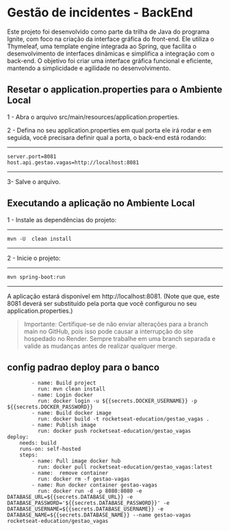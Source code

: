 
# Gestão de incidentes - BackEnd

Este projeto foi desenvolvido como parte da trilha de Java do programa Ignite, com foco na criação da interface gráfica do front-end. Ele utiliza o Thymeleaf, uma template engine integrada ao Spring, que facilita o desenvolvimento de interfaces dinâmicas e simplifica a integração com o back-end. O objetivo foi criar uma interface gráfica funcional e eficiente, mantendo a simplicidade e agilidade no desenvolvimento.

 
 
## Resetar o application.properties para o Ambiente Local

1 - Abra o arquivo src/main/resources/application.properties.

2 - Defina no seu application.properties em qual porta ele irá rodar e em seguida, você precisara definir qual a porta, o back-end está rodando: 
***
    server.port=8081
    host.api.gestao.vagas=http://localhost:8081 
***

3- Salve o arquivo.

## Executando a aplicação no Ambiente Local

1 - Instale as dependências do projeto:
***
    mvn -U  clean install
***

2 - Inicie o projeto: 
***
    mvn spring-boot:run
***

A aplicação estará disponível em http://localhost:8081.
(Note que que, este 8081 deverá ser substituído pela porta que você configurou no seu application.properties.)


>Importante: Certifique-se de não enviar alterações para a branch main no GitHub, pois isso pode causar a interrupção do site hospedado no Render. Sempre trabalhe em uma branch separada e valide as mudanças antes de realizar qualquer merge.

## config padrao deploy para o banco


            - name: Build project
              run: mvn clean install
            - name: Login docker
              run: docker login -u ${{secrets.DOCKER_USERNAME}} -p ${{secrets.DOCKER_PASSWORD}}
            - name: Build docker image
              run: docker build -t rocketseat-education/gestao_vagas .
            - name: Publish image
              run: docker push rocketseat-education/gestao_vagas
    deploy:
        needs: build
        runs-on: self-hosted
        steps:
            - name: Pull image docker hub 
              run: docker pull rocketseat-education/gestao_vagas:latest
            - name:  remove container
              run: docker rm -f gestao-vagas
            - name: Run docker container gestao-vagas
              run: docker run -d -p 8080:8080 -e DATABASE_URL=${{secrets.DATABASE_URL}} -e DATABASE_PASSWORD='${{secrets.DATABASE_PASSWORD}}' -e DATABASE_USERNAME=${{secrets.DATABASE_USERNAME}} -e DATABASE_NAME=${{secrets.DATABASE_NAME}} --name gestao-vagas rocketseat-education/gestao_vagas
              